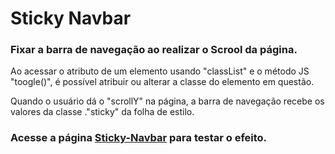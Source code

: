 # Sticky Navbar

### Fixar a barra de navegação ao realizar o Scrool da página.

Ao acessar o atributo de um elemento usando "classList" e o método JS "toogle()", é possível atribuir ou alterar a classe do elemento em questão.

Quando o usuário dá o "scrollY" na página, a barra de navegação recebe os valores da classe ."sticky" da folha de estilo.

### Acesse a página [Sticky-Navbar](https://danilonewdev.github.io/exercicios/sticky-navbar.html) para testar o efeito.